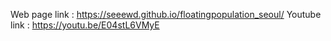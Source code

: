 Web page link : https://seeewd.github.io/floatingpopulation_seoul/
Youtube link : https://youtu.be/E04stL6VMyE
